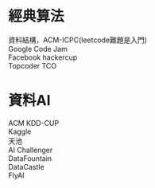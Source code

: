# 經典算法
資料結構，ACM-ICPC(leetcode難題是入門)  
Google Code Jam  
Facebook hackercup  
Topcoder TCO  

# 資料AI
ACM KDD-CUP  
Kaggle  
天池  
AI Challenger  
DataFountain  
DataCastle  
FlyAI  
